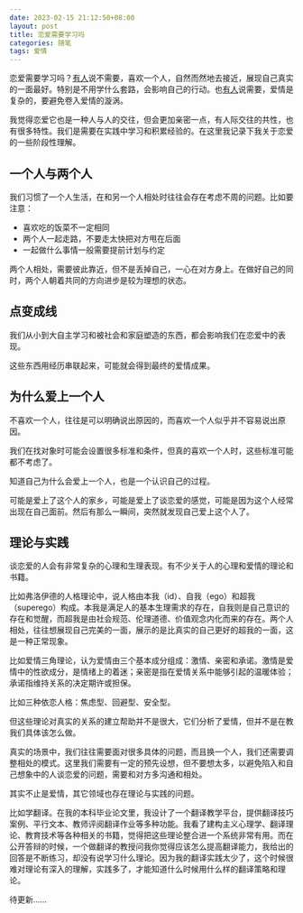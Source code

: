 ```yaml
---
date: 2023-02-15 21:12:50+08:00
layout: post
title: 恋爱需要学习吗
categories: 随笔
tags: 爱情
---
```


恋爱需要学习吗？[有人](https://www.bilibili.com/video/BV1uY411L7QJ/)说不需要，喜欢一个人，自然而然地去接近，展现自己真实的一面最好。特别是不用学什么套路，会影响自己的行动。也[有人](https://www.bilibili.com/video/BV1KZ4y1C7Bk/)说需要，爱情是复杂的，要避免卷入爱情的漩涡。

我觉得恋爱它也是一种人与人的交往，但会更加亲密一点，有人际交往的共性，也有很多特性。我们是需要在实践中学习和积累经验的。在这里我记录下我关于恋爱的一些阶段性理解。

## 一个人与两个人

我们习惯了一个人生活，在和另一个人相处时往往会存在考虑不周的问题。比如要注意：

* 喜欢吃的饭菜不一定相同
* 两个人一起走路，不要走太快把对方甩在后面
* 一起做什么事情一般需要提前计划与约定

两个人相处，需要彼此靠近，但不是丢掉自己，一心在对方身上。在做好自己的同时，两个人朝着共同的方向进步是较为理想的状态。

## 点变成线

我们从小到大自主学习和被社会和家庭塑造的东西，都会影响我们在恋爱中的表现。

这些东西用经历串联起来，可能就会得到最终的爱情成果。

## 为什么爱上一个人

不喜欢一个人，往往是可以明确说出原因的，而喜欢一个人似乎并不容易说出原因。

我们在找对象时可能会设置很多标准和条件，但真的喜欢一个人时，这些标准可能都不考虑了。

知道自己为什么会爱上一个人，也是一个认识自己的过程。

可能是爱上了这个人的家乡，可能是爱上了谈恋爱的感觉，可能是因为这个人经常出现在自己面前。然后有那么一瞬间，突然就发现自己爱上这个人了。

## 理论与实践

谈恋爱的人会有非常复杂的心理和生理表现。有不少关于人的心理和爱情的理论和书籍。

比如弗洛伊德的人格理论中，说人格由本我（id）、自我（ego）和超我（superego）构成。本我是满足人的基本生理需求的存在，自我则是自己意识的存在和觉醒，而超我是由社会规范、伦理道德、价值观念内化而来的存在。两个人相处，往往想展现自己完美的一面，展示的是比真实的自己更好的超我的一面，这是一种正常现象。

比如爱情三角理论，认为爱情由三个基本成分组成：激情、亲密和承诺。激情是爱情中的性欲成分，是情绪上的着迷；亲密是指在爱情关系中能够引起的温暖体验；承诺指维持关系的决定期许或担保。

比如三种依恋人格：焦虑型、回避型、安全型。

但这些理论对真实的关系的建立帮助并不是很大，它们分析了爱情，但并不是在教我们具体该怎么做。

真实的场景中，我们往往需要面对很多具体的问题，而且换一个人，我们还需要调整相处的模式。这里我们需要有一定的预先设想，但不要想太多，以避免陷入和自己想象中的人谈恋爱的问题，需要和对方多沟通和相处。

其实不止是爱情，其它领域也存在理论与实践的问题。

比如学翻译。在我的本科毕业论文里，我设计了一个翻译教学平台，提供翻译技巧案例、平行文本、教师评阅翻译作业等多种功能。我看了建构主义心理学、翻译理论、教育技术等各种相关的书籍，觉得把这些理论整合进一个系统非常有用。而在公开答辩的时候，一个做翻译的教授问我你觉得应该怎么提高翻译能力，我给出的回答是不断练习，却没有说学习什么理论。因为我的翻译实践太少了，这个时候很难对理论有深入的理解，实践多了，才能知道什么时候用什么样的翻译策略和理论。

待更新……
